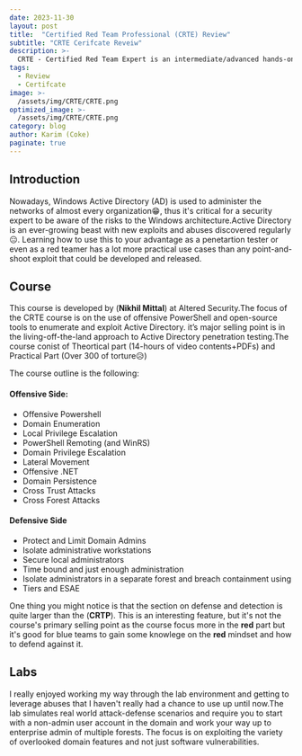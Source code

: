 ```yaml
---
date: 2023-11-30
layout: post
title:  "Certified Red Team Professional (CRTE) Review"
subtitle: "CRTE Cerifcate Reveiw"
description: >- 
  CRTE - Certified Red Team Expert is an intermediate/advanced hands-on certification on Red Team, Enterprise secuirty and Active Directory security.
tags: 
  - Review 
  - Certifcate
image: >- 
  /assets/img/CRTE/CRTE.png
optimized_image: >- 
  /assets/img/CRTE/CRTE.png
category: blog
author: Karim (Coke)
paginate: true
---
```


## Introduction

Nowadays, Windows Active Directory (AD) is used to administer the networks of almost every organization😁, thus it's critical for a security expert to be aware of the risks to the Windows architecture.Active Directory is an ever-growing beast with new exploits and abuses discovered regularly😑. Learning how to use this to your advantage as a penetartion tester or even as a red teamer has a lot more practical use cases than any point-and-shoot exploit that could be developed and released.


## Course
This course is developed by (**Nikhil Mittal**) at Altered Security.The focus of the CRTE course is on the use of offensive PowerShell and open-source tools to enumerate and exploit Active Directory. it’s major selling point is in the living-off-the-land approach to Active Directory penetration testing.The course conist of Theortical part (14-hours of video contents+PDFs) and Practical Part (Over 300 of torture😥) 

The course outline is the following:

#### Offensive Side:
* Offensive Powershell
* Domain Enumeration
* Local Privilege Escalation
* PowerShell Remoting (and WinRS)
* Domain Privilege Escalation
* Lateral Movement
* Offensive .NET
* Domain Persistence
* Cross Trust Attacks
* Cross Forest Attacks

#### Defensive Side
* Protect and Limit Domain Admins
* Isolate administrative workstations
* Secure local administrators
* Time bound and just enough administration
* Isolate administrators in a separate forest and breach containment using
* Tiers and ESAE

One thing you might notice is that the section on defense and detection is quite larger than the (**CRTP**). This is an interesting feature, but it's not the course's primary selling point as the course focus more in the **red** part but it's good for blue teams to gain some knowlege on the **red** mindset and how to defend against it.

## Labs

I really enjoyed working my way through the lab environment and getting to leverage abuses that I haven't really had a chance to use up until now.The lab simulates real world attack-defense scenarios and require you to start with a non-admin user account in the domain and work your way up to enterprise admin of multiple forests. The focus is on exploiting the variety of overlooked domain features and not just software vulnerabilities.
